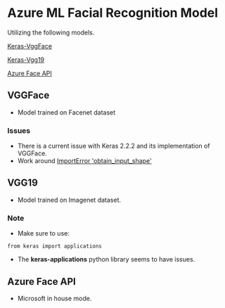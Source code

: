 # Azure ML Facial Recognition Model

Utilizing the following models.

[Keras-VggFace](https://github.com/rcmalli/keras-vggface)

[Keras-Vgg19](https://github.com/keras-team/keras-applications)

[Azure Face API](https://azure.microsoft.com/en-us/services/cognitive-services/face/)


## VGGFace

- Model trained on Facenet dataset 

### Issues 

- There is a current issue with Keras 2.2.2 and its implementation of VGGFace.
- Work around [ImportError 'obtain_input_shape'](https://stackoverflow.com/questions/49113140/importerror-cannot-import-name-obtain-input-shape-from-keras)

## VGG19

- Model trained on Imagenet dataset.

### Note

- Make sure to use:
```
from keras import applications
```
- The **keras-applications** python library seems to have issues. 

## Azure Face API

- Microsoft in house mode. 

